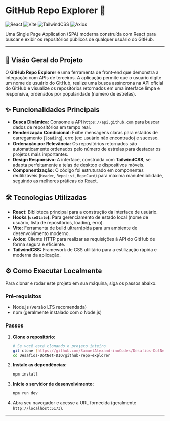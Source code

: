 # GitHub Repo Explorer 🚀

![React](https://img.shields.io/badge/React-20232A?style=for-the-badge&logo=react&logoColor=61DAFB)
![Vite](https://img.shields.io/badge/Vite-B73BFE?style=for-the-badge&logo=vite&logoColor=FFD62E)
![TailwindCSS](https://img.shields.io/badge/Tailwind_CSS-38B2AC?style=for-the-badge&logo=tailwind-css&logoColor=white)
![Axios](https://img.shields.io/badge/Axios-5A29E4?style=for-the-badge&logo=axios&logoColor=white)

Uma Single Page Application (SPA) moderna construída com React para buscar e exibir os repositórios públicos de qualquer usuário do GitHub.

---

## 🎯 Visão Geral do Projeto

O **GitHub Repo Explorer** é uma ferramenta de front-end que demonstra a integração com APIs de terceiros. A aplicação permite que o usuário digite um nome de usuário do GitHub, realize uma busca assíncrona na API oficial do GitHub e visualize os repositórios retornados em uma interface limpa e responsiva, ordenados por popularidade (número de estrelas).



## ✨ Funcionalidades Principais

- **Busca Dinâmica:** Consome a API `https://api.github.com` para buscar dados de repositórios em tempo real.
- **Renderização Condicional:** Exibe mensagens claras para estados de carregamento (`loading`), erro (ex: usuário não encontrado) e sucesso.
- **Ordenação por Relevância:** Os repositórios retornados são automaticamente ordenados pelo número de estrelas para destacar os projetos mais importantes.
- **Design Responsivo:** A interface, construída com **TailwindCSS**, se adapta perfeitamente a telas de desktop e dispositivos móveis.
- **Componentização:** O código foi estruturado em componentes reutilizáveis (`Header`, `RepoList`, `RepoCard`) para máxima manutenibilidade, seguindo as melhores práticas do React.

## 🛠️ Tecnologias Utilizadas

- **React:** Biblioteca principal para a construção da interface de usuário.
- **Hooks (`useState`):** Para gerenciamento de estado local (nome de usuário, lista de repositórios, loading, erro).
- **Vite:** Ferramenta de build ultrarrápida para um ambiente de desenvolvimento moderno.
- **Axios:** Cliente HTTP para realizar as requisições à API do GitHub de forma segura e eficiente.
- **TailwindCSS:** Framework de CSS utilitário para a estilização rápida e moderna da aplicação.

## ⚙️ Como Executar Localmente

Para clonar e rodar este projeto em sua máquina, siga os passos abaixo.

### Pré-requisitos
- Node.js (versão LTS recomendada)
- npm (geralmente instalado com o Node.js)

### Passos
1.  **Clone o repositório:**
    ```bash
    # Se você está clonando o projeto inteiro
    git clone [https://github.com/SamuelAlexandrinoCodes/Desafios-DotNet-DIO.git](https://github.com/SamuelAlexandrinoCodes/Desafios-DotNet-DIO.git)
    cd Desafios-DotNet-DIO/github-repo-explorer
    ```

2.  **Instale as dependências:**
    ```bash
    npm install
    ```

3.  **Inicie o servidor de desenvolvimento:**
    ```bash
    npm run dev
    ```

4.  Abra seu navegador e acesse a URL fornecida (geralmente `http://localhost:5173`).

---